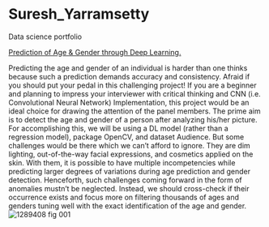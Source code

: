 # Suresh_Yarramsetty
Data science portfolio

[Prediction of Age & Gender through Deep Learning.](https://2039972919.github.io/Suresh_Yarramsetty/)


Predicting the age and gender of an individual is harder than one thinks because such a prediction demands accuracy and consistency. Afraid if you should put your pedal in this challenging project! If you are a beginner and planning to impress your interviewer with critical thinking and CNN (i.e. Convolutional Neural Network) Implementation, this project would be an ideal choice for drawing the attention of the panel members. The prime aim is to detect the age and gender of a person after analyzing his/her picture. For accomplishing this, we will be using a DL model (rather than a regression model), package OpenCV, and dataset Audience. But some challenges would be there which we can’t afford to ignore. They are dim lighting, out-of-the-way facial expressions, and cosmetics applied on the skin. With them, it is possible to have multiple incompetencies while predicting larger degrees of variations during age prediction and gender detection. Henceforth, such challenges coming forward in the form of anomalies mustn’t be neglected. Instead, we should cross-check if their occurrence exists and focus more on filtering thousands of ages and genders tuning well with the exact identification of the age and gender.
![1289408 fig 001](https://user-images.githubusercontent.com/99628133/153794898-b05eb3a5-5d9d-402e-a390-5ea956e00651.png)
